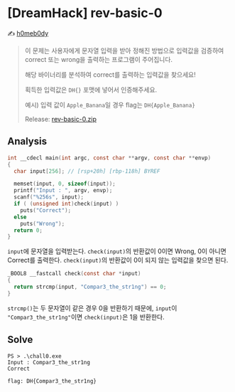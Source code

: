 # [DreamHack] rev-basic-0

:writing_hand: [h0meb0dy](mailto:h0meb0dysj@gmail.com)

> 이 문제는 사용자에게 문자열 입력을 받아 정해진 방법으로 입력값을 검증하여 correct 또는 wrong을 출력하는 프로그램이 주어집니다.
>
> 해당 바이너리를 분석하여 correct를 출력하는 입력값을 찾으세요!
>
> 획득한 입력값은 `DH{}` 포맷에 넣어서 인증해주세요.
>
> 예시) 입력 값이 `Apple_Banana`일 경우 flag는 `DH{Apple_Banana}`
>
> Release: [rev-basic-0.zip](https://github.com/h0meb0dy/Dreamhack-Wargame/files/8533290/rev-basic-0.zip)

## Analysis

```c
int __cdecl main(int argc, const char **argv, const char **envp)
{
  char input[256]; // [rsp+20h] [rbp-118h] BYREF

  memset(input, 0, sizeof(input));
  printf("Input : ", argv, envp);
  scanf("%256s", input);
  if ( (unsigned int)check(input) )
    puts("Correct");
  else
    puts("Wrong");
  return 0;
}
```

`input`에 문자열을 입력받는다. `check(input)`의 반환값이 0이면 Wrong, 0이 아니면 Correct를 출력한다. `check(input)`의 반환값이 0이 되지 않는 입력값을 찾으면 된다.

```c
_BOOL8 __fastcall check(const char *input)
{
  return strcmp(input, "Compar3_the_str1ng") == 0;
}
```

`strcmp()`는 두 문자열이 같은 경우 0을 반환하기 때문에, `input`이 `"Compar3_the_str1ng"`이면 `check(input)`은 1을 반환한다.

## Solve

```
PS > .\chall0.exe
Input : Compar3_the_str1ng
Correct
```

```
flag: DH{Compar3_the_str1ng}
```